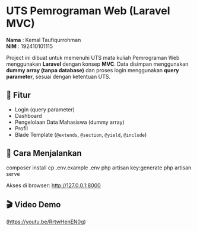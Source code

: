 # UTS Pemrograman Web (Laravel MVC)

**Nama** : Kemal Taufiqurrohman  
**NIM**  : 192410101115

Project ini dibuat untuk memenuhi UTS mata kuliah Pemrograman Web menggunakan **Laravel** dengan konsep **MVC**. Data disimpan menggunakan **dummy array (tanpa database)** dan proses login menggunakan **query parameter**, sesuai dengan ketentuan UTS.

## 📌 Fitur
- Login (query parameter)
- Dashboard
- Pengelolaan Data Mahasiswa (dummy array)
- Profil
- Blade Template (`@extends`, `@section`, `@yield`, `@include`)

## 🚀 Cara Menjalankan
composer install
cp .env.example .env
php artisan key:generate
php artisan serve

Akses di browser:
http://127.0.0.1:8000

## 🎬 Video Demo
(https://youtu.be/RrtwHenEN0g)

